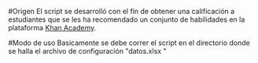 #Origen
El script se desarrolló con el fin de obtener una calificación a estudiantes
que se les ha recomendado un conjunto de habilidades en la plataforma 
[Khan Academy](https://es.khanacademy.org/).

#Modo de uso
Basicamente se debe correr el script en el directorio donde se halla el archivo 
de configuración "datos.xlsx "
